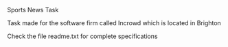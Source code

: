 
Sports News Task


Task made for the software firm called Incrowd which is located in Brighton

Check the file readme.txt for complete specifications

